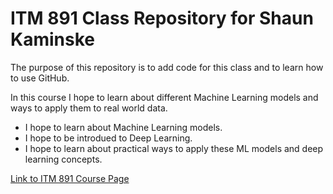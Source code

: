 # ITM 891 Class Repository for Shaun Kaminske
The purpose of this repository is to add code for this class and to learn how to use GitHub.

In this course I hope to learn about different Machine Learning models and ways to apply them to real world data.

* I hope to learn about Machine Learning models.
* I hope to be introdued to Deep Learning.
* I hope to learn about practical ways to apply these ML models and deep learning concepts. 

[Link to ITM 891 Course Page](https://sites.google.com/msu.edu/cse801a?pli=1)

 
